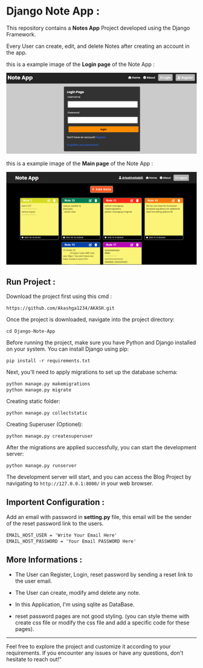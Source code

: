 # Django Note App :


This repository contains a **Notes App** Project developed using the Django Framework.

Every User can create, edit, and delete Notes after creating an account in the app.

this is a example image of the **Login page** of the Note App : 

![Note App Login Page](img2.png)

this is a example image of the **Main page** of the Note App : 

![Note App Main Page](img1.png)


## Run Project : 

Download the project first using this cmd :

```
https://github.com/Akashga1234/AKASH.git
```

Once the project is downloaded, navigate into the project directory:

```
cd Django-Note-App
```

Before running the project, make sure you have Python and Django installed on your system. You can install Django using pip:

```
pip install -r requirements.txt
```

Next, you'll need to apply migrations to set up the database schema:

```
python manage.py makemigrations
python manage.py migrate
```

Creating static folder:

```
python manage.py collectstatic
```

Creating Superuser (Optionel):

```
python manage.py createsuperuser
```

After the migrations are applied successfully, you can start the development server:

```
python manage.py runserver
```

The development server will start, and you can access the Blog Project by navigating to `http://127.0.0.1:8000/` in your web browser.

## Importent Configuration : 

Add an email with password in **setting.py** file, this email will be the sender of the reset password link to the users.

```
EMAIL_HOST_USER = 'Write Your Email Here'
EMAIL_HOST_PASSWORD = 'Your Email PASSWORD Here'
```

## More Informations :

- The User can Register, Login, reset password by sending a reset link to the user email.

- The User can create, modify amd delete any note.

- In this Application, I'm using sqlite as DataBase.

- reset password pages are not good styling.
(you can style theme with create css file or modify the css file and add a specific code for these pages).
  
------

Feel free to explore the project and customize it according to your requirements. If you encounter any issues or have any questions, don't hesitate to reach out!"
